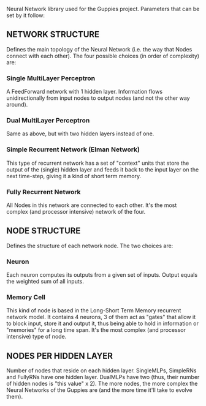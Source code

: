 Neural Network library used for the Guppies project. Parameters that can be set
by it follow:

## NETWORK STRUCTURE
Defines the main topology of the Neural Network (i.e. the way that Nodes
connect with each other). The four possible choices (in order of
complexity) are:

### Single MultiLayer Perceptron
A FeedForward network with 1 hidden layer. Information flows
unidirectionally from input nodes to output nodes (and not the
other way around).

### Dual MultiLayer Perceptron
Same as above, but with two hidden layers instead of one.

### Simple Recurrent Network (Elman Network)
This type of recurrent network has a set of "context" units that
store the output of the (single) hidden layer and feeds it back
to the input layer on the next time-step, giving it a kind of
short term memory.

### Fully Recurrent Network
All Nodes in this network are connected to each other. It's the
most complex (and processor intensive) network of the four.

## NODE STRUCTURE
Defines the structure of each network node. The two choices are:

### Neuron
Each neuron computes its outputs from a given set of inputs. Output
equals the weighted sum of all inputs.

### Memory Cell
This kind of node is based in the Long-Short Term Memory recurrent
network model. It contains 4 neurons, 3 of them act as "gates" that
allow it to block input, store it and output it, thus being able to
hold in information or "memories" for a long time span. It's the
most complex (and processor intensive) type of node.

## NODES PER HIDDEN LAYER
Number of nodes that reside on each hidden layer. SingleMLPs, SimpleRNs and
FullyRNs have one hidden layer. DualMLPs have two (thus, their number of
hidden nodes is "this value" x 2). The more nodes, the more complex the
Neural Networks of the Guppies are (and the more time it'll take to evolve
them).